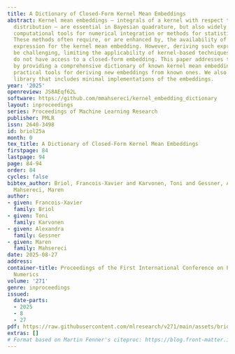 ```yaml
---
title: A Dictionary of Closed-Form Kernel Mean Embeddings
abstract: Kernel mean embeddings – integrals of a kernel with respect to a probability
  distribution – are essential in Bayesian quadrature, but also widely used in other
  computational tools for numerical integration or methods for statistical inference.
  These methods often require, or are enhanced by, the availability of a closed-form
  expression for the kernel mean embedding. However, deriving such expressions can
  be challenging, limiting the applicability of kernel-based techniques when practitioners
  do not have access to a closed-form embedding. This paper addresses this limitation
  by providing a comprehensive dictionary of known kernel mean embeddings, along with
  practical tools for deriving new embeddings from known ones. We also provide a Python
  library that includes minimal implementations of the embeddings.
year: '2025'
openreview: JS8AEqf62L
software: https://github.com/mmahsereci/kernel_embedding_dictionary
layout: inproceedings
series: Proceedings of Machine Learning Research
publisher: PMLR
issn: 2640-3498
id: briol25a
month: 0
tex_title: A Dictionary of Closed-Form Kernel Mean Embeddings
firstpage: 84
lastpage: 94
page: 84-94
order: 84
cycles: false
bibtex_author: Briol, Francois-Xavier and Karvonen, Toni and Gessner, Alexandra and
  Mahsereci, Maren
author:
- given: Francois-Xavier
  family: Briol
- given: Toni
  family: Karvonen
- given: Alexandra
  family: Gessner
- given: Maren
  family: Mahsereci
date: 2025-08-27
address:
container-title: Proceedings of the First International Conference on Probabilistic
  Numerics
volume: '271'
genre: inproceedings
issued:
  date-parts:
  - 2025
  - 8
  - 27
pdf: https://raw.githubusercontent.com/mlresearch/v271/main/assets/briol25a/briol25a.pdf
extras: []
# Format based on Martin Fenner's citeproc: https://blog.front-matter.io/posts/citeproc-yaml-for-bibliographies/
---
```

